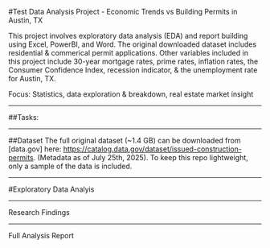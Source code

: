#Test
Data Analysis Project - Economic Trends vs Building Permits in Austin, TX

This project involves exploratory data analysis (EDA) and report building using Excel, PowerBI, and Word. The original downloaded dataset includes residential & commerical permit applications. Other variables included in this project include 30-year mortgage rates, prime rates, inflation rates, the Consumer Confidence Index, recession indicator, & the unemployment rate for Austin, TX.

Focus: Statistics, data exploration & breakdown, real estate market insight
___
##Tasks:



___
##Dataset
The full original dataset (~1.4 GB) can be downloaded from [data.gov] here: https://catalog.data.gov/dataset/issued-construction-permits. (Metadata as of July 25th, 2025). To keep this repo lightweight, only a sample of the data is included.
___
#Exploratory Data Analyis


___
Research Findings

___
Full Analysis Report
